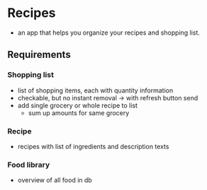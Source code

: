 # Recipes
- an app that helps you organize your recipes and shopping list.

## Requirements
### Shopping list
- list of shopping items, each with quantity information
- checkable, but no instant removal -> with refresh button send
- add single grocery or whole recipe to list
  - sum up amounts for same grocery
### Recipe
- recipes with list of ingredients and description texts
### Food library
- overview of all food in db